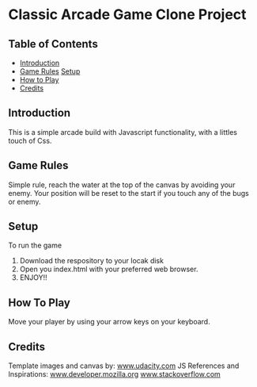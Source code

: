 # Classic Arcade Game Clone Project

## Table of Contents

- [Introduction](#Introduction)
- [Game Rules](#GameRules)
  [Setup](#Setup)
- [How to Play](#HowToPlay)
- [Credits](#Credits)

## Introduction

This is a simple arcade build with Javascript functionality, with a littles touch of Css.


## Game Rules

Simple rule, reach the water at the top of the canvas by avoiding your enemy. Your position will be reset to the start if you touch any of the bugs or enemy. 

## Setup
To run the game
  1. Download the respository to your locak disk
  2. Open you index.html with your preferred web browser.
  3. ENJOY!!
  
## How To Play

Move your player by using your arrow keys on your keyboard.


## Credits

Template images and canvas by: www.udacity.com
JS References and Inspirations: www.developer.mozilla.org
                                www.stackoverflow.com
